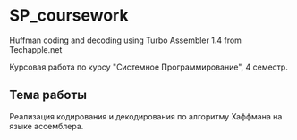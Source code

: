 # SP_coursework
Huffman coding and decoding using Turbo Assembler 1.4 from Techapple.net

Курсовая работа по курсу "Системное Программирование", 4 семестр.
## Тема работы
Реализация кодирования и декодирования по алгоритму Хаффмана на языке ассемблера. 
